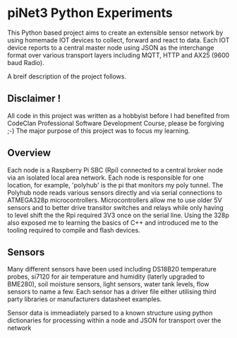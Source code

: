 # piNet3 Python Experiments

This Python based project aims to create an extensible sensor network by using homemade IOT devices to collect, forward and react to data.  Each IOT device reports to a central master node using JSON as the interchange format over various transport layers including MQTT, HTTP and AX25 (9600 baud Radio).  

A breif description of the project follows.

## Disclaimer !
All code in this project was written as a hobbyist before I had benefited from CodeClan Professional Software Development Course, please be forgiving ;-)  The major purpose of this project was to focus my learning.

## Overview

Each node is a Raspberry Pi SBC (Rpi) connected to a central broker node via an isolated local area network.  Each node is responsible for one location, for example, 'polyhub' is the pi that monitors my poly tunnel.  The Polyhub node reads various sensors directly and via serial connections to ATMEGA328p microcontrollers.  Microcontrollers allow me to use older 5V sensors and to better drive transitor switches and relays while only having to level shift the the Rpi required 3V3 once on the serial line.  Using the 328p also exposed me to learning the basics of C++ and introduced me to the tooling required to compile and flash devices.

## Sensors 
Many different sensors have been used including DS18B20 temperature probes, si7120 for air temperature and humidity (laterly upgraded to BME280), soil moisture sensors, light sensors, water tank levels, flow sensors to name a few.  Each sensor has a driver file either utilising third party libraries or manufacturers datasheet examples.

Sensor data is immeadiately parsed to a known structure using python dictionaries for processing within a node and JSON for transport over the network
